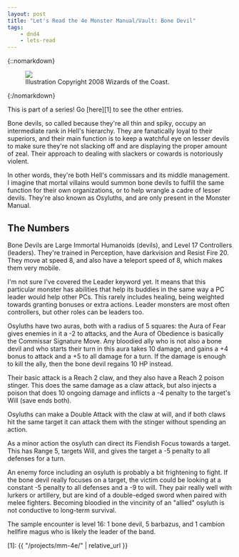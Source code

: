 ```yaml
---
layout: post
title: "Let's Read the 4e Monster Manual/Vault: Bone Devil"
tags:
    - dnd4
    - lets-read
---
```


{::nomarkdown}
<figure>
  <img src="{{ "/assets/wir-mm-4e-bone-devil.png" | absolute_url }}"/>
  <figcaption>Illustration Copyright 2008 Wizards of the Coast.</figcaption>
</figure>
{:/nomarkdown}

This is part of a series! Go [here][1] to see the other entries.

Bone devils, so called because they're all thin and spiky, occupy an
intermediate rank in Hell's hierarchy. They are fanatically loyal to their
superiors, and their main function is to keep a watchful eye on lesser devils to
make sure they're not slacking off and are displaying the proper amount of
zeal. Their approach to dealing with slackers or cowards is notoriously violent.

In other words, they're both Hell's commissars and its middle management. I
imagine that mortal villains would summon bone devils to fulfill the same
function for their own organizations, or to help wrangle a cadre of lesser
devils. They're also known as Osyluths, and are only present in the Monster
Manual.

## The Numbers

Bone Devils are Large Immortal Humanoids (devils), and Level 17 Controllers
(leaders). They're trained in Perception, have darkvision and Resist
Fire 20. They move at speed 8, and also have a teleport speed of 8, which makes
them very mobile.

I'm not sure I've covered the Leader keyword yet. It means that this
particular monster has abilities that help its buddies in the same way a PC
leader would help other PCs. This rarely includes healing, being weighted
towards granting bonuses or extra actions. Leader monsters are most often
controllers, but other roles can be leaders too.

Osyluths have two auras, both with a radius of 5 squares: the Aura of Fear gives
enemies in it a -2 to attacks, and the Aura of Obedience is basically the
Commissar Signature Move. Any bloodied ally who is not also a bone devil and who
starts their turn in this aura takes 10 damage, and gains a +4 bonus to attack
and a +5 to all damage for a turn. If the damage is enough to kill the ally,
then the bone devil regains 10 HP instead.

Their basic attack is a Reach 2 claw, and they also have a Reach 2 poison
stinger. This does the same damage as a claw attack, but also injects a poison
that does 10 ongoing damage and inflicts a -4 penalty to the target's Will (save
ends both).

Osyluths can make a Double Attack with the claw at will, and if both claws hit
the same target it can attack them with the stinger without spending an action.

As a minor action the osyluth can direct its Fiendish Focus towards a
target. This has Range 5, targets Will, and gives the target a -5 penalty to all
defenses for a turn.

An enemy force including an osyluth is probably a bit frightening to fight. If
the bone devil really focuses on a target, the victim could be looking at a
constant -5 penalty to all defenses and a -9 to will. They pair really well with
lurkers or artillery, but are kind of a double-edged sword when paired with
melee fighters. Becoming bloodied in the vincinity of an "allied" osyluth is not
conductive to long-term survival.

The sample encounter is level 16: 1 bone devil, 5 barbazus, and 1 cambion
hellfire magus who is likely the leader of the band.

[1]: {{ "/projects/mm-4e/" | relative_url }}
